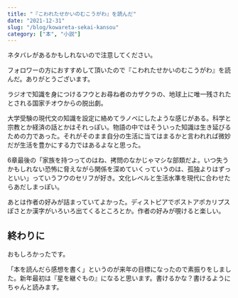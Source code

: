 ```yaml
---
title: "『こわれたせかいのむこうがわ』を読んだ"
date: "2021-12-31"
slug: "/blog/kowareta-sekai-kansou"
category: ["本", "小説"]
---
```


ネタバレがあるかもしれないので注意してください。

フォロワーの方におすすめして頂いたので『こわれたせかいのむこうがわ』を読んだ。ありがとうございます。

ラジオで知識を身につけるフウとお尋ね者のカザクラの、地球上に唯一残されたとされる国家チオウからの脱出劇。

大学受験の現代文の知識を設定に絡めてラノベにしたような感じがある。科学と宗教とか経済の話とかはそれっぽい。物語の中ではそういった知識は生き延びるための力であった。それがそのまま自分の生活に当てはまるかと言われれば微妙だが生活を豊かにする力ではあるよなと思った。

6章最後の「家族を持つってのはね、拷問のなかじゃマシな部類だよ。いつ失うかもしれない恐怖に脅えながら関係を深めていくっていうのは、孤独よりはずっといい」っていうフウのセリフが好き。文化レベルと生活水準を現代に合わせたらあだしまっぽい。

あとは作者の好みが詰まっていてよかった。ディストピアでポストアポカリプスぽさとか漢字がいろいろ出てくるところとか。作者の好みが覗けると楽しい。

## 終わりに

おもしろかったです。

「本を読んだら感想を書く」というのが来年の目標になったので素振りをしました。新年最初は『星を継ぐもの』になると思います。書けるかな？書けるようにちゃんと読みます。